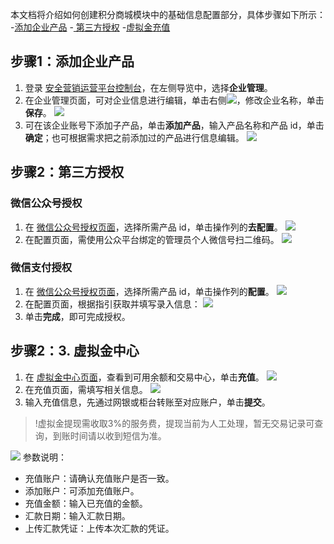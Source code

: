 本文档将介绍如何创建积分商城模块中的基础信息配置部分，具体步骤如下所示：
<dx-steps>
-[添加企业产品](#stpe1)
-[ 第三方授权](#stpe2)
-[虚拟金充值](#stpe3)
</dx-steps>

## 步骤1：添加企业产品[](id:stpe1)
1. 登录 [安全营销运营平台控制台](https://console.cloud.tencent.com/smop/auth/prodMngt)，在左侧导览中，选择**企业管理**。
2. 在企业管理页面，可对企业信息进行编辑，单击右侧![](https://qcloudimg.tencent-cloud.cn/raw/43f7a7d0c2fe8531d101a8210aecb0f3.png)，修改企业名称，单击**保存**。
![](https://qcloudimg.tencent-cloud.cn/raw/7e1d4bf054311263fedf868bc3b8bee6.png)
3. 可在该企业账号下添加子产品，单击**添加产品**，输入产品名称和产品 id，单击**确定**；也可根据需求把之前添加过的产品进行信息编辑。
![](https://qcloudimg.tencent-cloud.cn/raw/75a818b435716866eaf4b8e6db45bea1.png)


## 步骤2：第三方授权[](id:stpe2)
### 微信公众号授权
1. 在 [微信公众号授权页面](https://console.cloud.tencent.com/smop/third_auth/wxopen_auth)，选择所需产品 id，单击操作列的**去配置**。
![](https://qcloudimg.tencent-cloud.cn/raw/511c9d8e1707a3a0256e1b42c54138f6.png)
2. 在配置页面，需使用公众平台绑定的管理员个人微信号扫二维码。
![](https://qcloudimg.tencent-cloud.cn/raw/b9e30d94d867cdd3cd031bff7ee36b6d.png)

### 微信支付授权
1. 在 [微信公众号授权页面](https://console.cloud.tencent.com/smop/third_auth/wxopen_auth)，选择所需产品 id，单击操作列的**配置**。
![](https://qcloudimg.tencent-cloud.cn/raw/e66fa3dcfb0ee42342e82114bcd57eff.png)
2. 在配置页面，根据指引获取并填写录入信息：
![](https://qcloudimg.tencent-cloud.cn/raw/1258388f6f921a13303f0d015689a4e8.png)
3. 单击**完成**，即可完成授权。

## 步骤2：3. 虚拟金中心[](id:stpe3)
1. 在 [虚拟金中心页面](https://console.cloud.tencent.com/smop/pay)，查看到可用余额和交易中心，单击**充值**。
![](https://qcloudimg.tencent-cloud.cn/raw/b191641408e9927bf39056c5c1c42258.png)
2. 在充值页面，需填写相关信息。
![](https://qcloudimg.tencent-cloud.cn/raw/52fabbb989ea68802d09f326ec6c4db5.png)
3. 输入充值信息，先通过网银或柜台转账至对应账户，单击**提交**。
>!虚拟金提现需收取3%的服务费，提现当前为人工处理，暂无交易记录可查询，到账时间请以收到短信为准。
>
![](https://qcloudimg.tencent-cloud.cn/raw/491d30d624b6cac0c3854a93515dcc53.png)
参数说明：
 -  充值账户：请确认充值账户是否一致。
 -  添加账户：可添加充值账户。
 -  充值金额：输入已充值的金额。
 -  汇款日期：输入汇款日期。
 -  上传汇款凭证：上传本次汇款的凭证。
 
